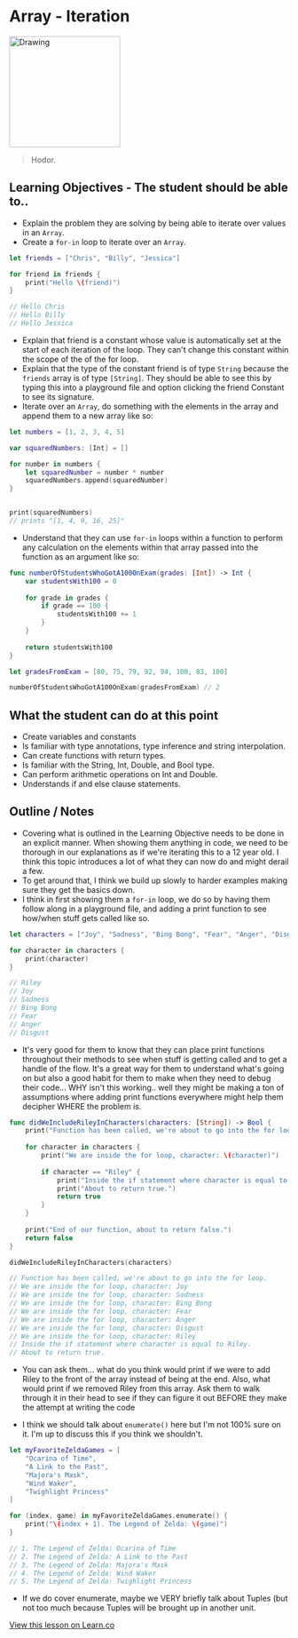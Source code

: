 # Array - Iteration

<img src="http://vignette4.wikia.nocookie.net/gameofthrones/images/b/b8/Hodor_1x04.jpg/revision/latest?cb=20110525185057" alt="Drawing" style="width: 200px;"/>  


> Hodor. 

## Learning Objectives - The student should be able to..

* Explain the problem they are solving by being able to iterate over values in an `Array`.
* Create a `for-in` loop to iterate over an `Array`.

```swift
let friends = ["Chris", "Billy", "Jessica"]

for friend in friends {
    print("Hello \(friend)")
}

// Hello Chris
// Hello Billy
// Hello Jessica
```
* Explain that friend is a constant whose value is automatically set at the start of each iteration of the loop. They can't change this constant within the scope of the of the for loop.
* Explain that the type of the constant friend is of type `String` because the `friends` array is of type `[String]`. They should be able to see this by typing this into a playground file and option clicking the friend Constant to see its signature.
* Iterate over an `Array`, do something with the elements in the array and append them to a new array like so:

```swift
let numbers = [1, 2, 3, 4, 5]

var squaredNumbers: [Int] = []

for number in numbers {
    let squaredNumber = number * number
    squaredNumbers.append(squaredNumber)
}


print(squaredNumbers)
// prints "[1, 4, 9, 16, 25]"
```

* Understand that they can use `for-in` loops within a function to perform any calculation on the elements within that array passed into the function as an argument like so:

```swift
func numberOfStudentsWhoGotA100OnExam(grades: [Int]) -> Int {
    var studentsWith100 = 0
    
    for grade in grades {
        if grade == 100 {
            studentsWith100 += 1
        }
    }
    
    return studentsWith100
}

let gradesFromExam = [80, 75, 79, 92, 94, 100, 83, 100]

numberOfStudentsWhoGotA100OnExam(gradesFromExam) // 2
```

## What the student can do at this point 

* Create variables and constants
* Is familiar with type annotations, type inference and string interpolation.
* Can create functions with return types.
* Is familiar with the String, Int, Double, and Bool type.
* Can perform arithmetic operations on Int and Double.
* Understands if and else clause statements.

## Outline / Notes

*  Covering what is outlined in the Learning Objective needs to be done in an explicit manner. When showing them anything in code, we need to be thorough in our explanations as if we're iterating this to a 12 year old. I think this topic introduces a lot of what they can now do and might derail a few.
* To get around that, I think we build up slowly to harder examples making sure they get the basics down.
* I think in first showing them a `for-in` loop, we do so by having them follow along in a playground file, and adding a print function to see how/when stuff gets called like so.

```swift
let characters = ["Joy", "Sadness", "Bing Bong", "Fear", "Anger", "Disgust", "Riley"]

for character in characters {
    print(character)
}

// Riley
// Joy
// Sadness
// Bing Bong
// Fear
// Anger
// Disgust
```

* It's very good for them to know that they can place print functions throughout their methods to see when stuff is getting called and to get a handle of the flow. It's a great way for them to understand what's going on but also a good habit for them to make when they need to debug their code... WHY isn't this working.. well they might be making a ton of assumptions where adding print functions everywhere might help them decipher WHERE the problem is.

```swift
func didWeIncludeRileyInCharacters(characters: [String]) -> Bool {
    print("Function has been called, we're about to go into the for loop.")
    
    for character in characters {
        print("We are inside the for loop, character: \(character)")
        
        if character == "Riley" {
            print("Inside the if statement where character is equal to Riley.")
            print("About to return true.")
            return true
        }
    }
    
    print("End of our function, about to return false.")
    return false
}

didWeIncludeRileyInCharacters(characters)

// Function has been called, we're about to go into the for loop.
// We are inside the for loop, character: Joy
// We are inside the for loop, character: Sadness
// We are inside the for loop, character: Bing Bong
// We are inside the for loop, character: Fear
// We are inside the for loop, character: Anger
// We are inside the for loop, character: Disgust
// We are inside the for loop, character: Riley
// Inside the if statement where character is equal to Riley.
// About to return true.
```
* You can ask them... what do you think would print if we were to add Riley to the front of the array instead of being at the end. Also, what would print if we removed Riley from this array. Ask them to walk through it in their head to see if they can figure it out BEFORE they make the attempt at writing the code

* I think we should talk about `enumerate()` here but I'm not 100% sure on it. I'm up to discuss this if you think we shouldn't.

```swift
let myFavoriteZeldaGames = [
    "Ocarina of Time",
    "A Link to the Past",
    "Majora's Mask",
    "Wind Waker",
    "Twighlight Princess"
]

for (index, game) in myFavoriteZeldaGames.enumerate() {
    print("\(index + 1). The Legend of Zelda: \(game)")
}

// 1. The Legend of Zelda: Ocarina of Time
// 2. The Legend of Zelda: A Link to the Past
// 3. The Legend of Zelda: Majora's Mask
// 4. The Legend of Zelda: Wind Waker
// 5. The Legend of Zelda: Twighlight Princess
```

* If we do cover enumerate, maybe we VERY briefly talk about Tuples (but not too much because Tuples will be brought up in another unit.
 


<a href='https://learn.co/lessons/ArrayIteration' data-visibility='hidden'>View this lesson on Learn.co</a>
